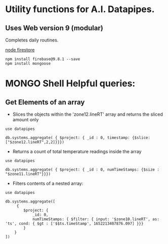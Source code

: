 # Utility functions for A.I. Datapipes.
## Uses Web version 9 (modular)


Completes daily routines.

[node firestore](https://firebase.google.com/docs/firestore/quickstart)
```
npm install firebase@9.8.1 --save
npm install mongoose
```

# MONGO Shell Helpful queries:

## Get Elements of an array
* Slices the objects within the 'zone12.lineRT' array and returns the sliced amount only

```
use datapipes

db.systems.aggregate( { $project: { _id : 0, timestamp: {$slice: ["$zone12.lineRT",2,2]}}})
```

 * Returns a count of total temperature readings inside the array
 ```
 use datapipes

 db.systems.aggregate( { $project: { _id : 0, numTimeStamps: {$size : "$zone11.lineRT"}}})
 ```


 * Filters contents of a nested array:

```
use datapipes

db.systems.aggregate([
     {
        $project: {
            _id: 0,
            numTimeStamps: { $filter: { input: '$zone10.lineRT', as: 'ts', cond: { $gt : ['$$ts.timeStamp', 1652213407876.097] }}}
        }
    }
])
```

